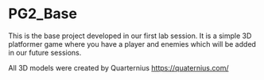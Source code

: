 # PG2_Base

This is the base project developed in our first lab session. It is a simple 3D platformer game where you have a player and enemies which will be added in our future sessions.

All 3D models were created by Quarternius
https://quaternius.com/
